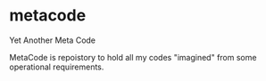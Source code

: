 metacode
========

Yet Another Meta Code

MetaCode is repoistory to hold all my codes "imagined" from some operational requirements.
